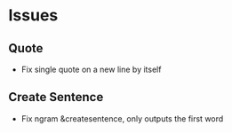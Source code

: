 # Issues
## Quote
- Fix single quote on a new line by itself

## Create Sentence
- Fix ngram &createsentence, only outputs the first word